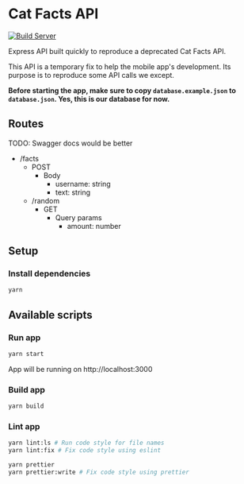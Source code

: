 # Cat Facts API

[![Build Server](https://github.com/Stratejia/react-native-example/actions/workflows/build-server.yml/badge.svg)](https://github.com/Stratejia/react-native-example/actions/workflows/build-server.yml)

Express API built quickly to reproduce a deprecated Cat Facts API.

This API is a temporary fix to help the mobile app's development. Its purpose is to reproduce some API calls we except.

**Before starting the app, make sure to copy `database.example.json` to `database.json`. Yes, this is our database for
now.**

## Routes

TODO: Swagger docs would be better

- /facts
  - POST
    - Body
      - username: string
      - text: string
  - /random
    - GET
      - Query params
        - amount: number

## Setup

### Install dependencies

```bash
yarn
```

## Available scripts

### Run app

```bash
yarn start
```

App will be running on http://localhost:3000

### Build app

```bash
yarn build
```

### Lint app

```bash
yarn lint:ls # Run code style for file names
yarn lint:fix # Fix code style using eslint

yarn prettier
yarn prettier:write # Fix code style using prettier
```
